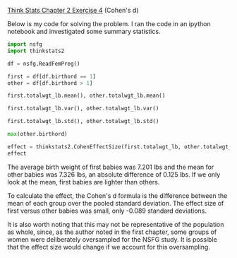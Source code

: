 [Think Stats Chapter 2 Exercise 4](http://greenteapress.com/thinkstats2/html/thinkstats2003.html#toc24) (Cohen's d)

Below is my code for solving the problem. I ran the code in an ipython notebook and investigated some summary statistics.

```python
import nsfg
import thinkstats2

df = nsfg.ReadFemPreg()

first = df[df.birthord == 1]
other = df[df.birthord > 1]

first.totalwgt_lb.mean(), other.totalwgt_lb.mean()

first.totalwgt_lb.var(), other.totalwgt_lb.var()

first.totalwgt_lb.std(), other.totalwgt_lb.std()

max(other.birthord)

effect = thinkstats2.CohenEffectSize(first.totalwgt_lb, other.totalwgt_lb
effect
```

The average birth weight of first babies was 7.201 lbs and the mean for other babies was 7.326 lbs, an absolute difference of 0.125 lbs. If we only look at the mean, first babies are lighter than others. 

To calculate the effect, the Cohen's d formula is the difference between the mean of each group over the pooled standard deviation. The effect size of first versus other babies was small, only -0.089 standard deviations.

It is also worth noting that this may not be representative of the population as whole, since, as the author noted in the first chapter, some groups of women were deliberately oversampled for the NSFG study. It is possible that the effect size would change if we account for this oversampling.
